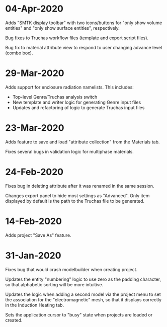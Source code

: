 # 04-Apr-2020

Adds "SMTK display toolbar" with two icons/buttons for
"only show volume entities" and "only show surface entities",
respectively.

Bug fixes to Truchas workflow files (template and export script files).

Bug fix to material attribute view to respond to user changing
advance level (combo box).



# 29-Mar-2020

Adds support for enclosure radiation namelists. This includes:

* Top-level Genre/Truchas analysis switch
* New template and writer logic for generating Genre input files
* Updates and refactoring of logic to generate Truchas input files


# 23-Mar-2020

Adds feature to save and load "attribute collection" from
the Materials tab.

Fixes several bugs in validation logic for multiphase materials.


# 24-Feb-2020

Fixes bug in deleting attribute after it was renamed in the
same session.

Changes export panel to hide most settings as "Advanced". Only
item displayed by default is the path to the Truchas file to be
generated.


# 14-Feb-2020

Adds project "Save As" feature.


# 31-Jan-2020

Fixes bug that would crash modelbuilder when creating project.

Updates the entity "numbering" logic to use zero as the padding character,
so that alphabetic sorting will be more intuitive.

Updates the logic when adding a second model via the project menu to set
the association for the "electromagnetic" mesh, so that it displays correctly
in the Induction Heating tab.

Sets the application cursor to "busy" state when projects are loaded or
created.
